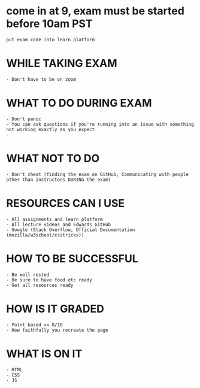 # come in at 9, exam must be started before 10am PST
    put exam code into learn platform


# WHILE TAKING EXAM
    - Don't have to be on zoom

# WHAT TO DO DURING EXAM
    - Don't panic
    - You can ask questions if you're running into an issue with something not working exactly as you expect
    - 

# WHAT NOT TO DO
    - Don't cheat (finding the exam on GitHub, Communicating with people other than instructors DURING the exam)

# RESOURCES CAN I USE
    - All assignments and learn platform
    - All lecture videos and Edwards GitHub
    - Google (Stack Overflow, Official Documentation (mozilla/w3school/csstricks))

# HOW TO BE SUCCESSFUL
    - Be well rested
    - Be sure to have food etc ready
    - Get all resources ready

# HOW IS IT GRADED
    - Point based >= 8/10
    - How faithfully you recreate the page

# WHAT IS ON IT 
    - HTML 
    - CSS
    - JS
